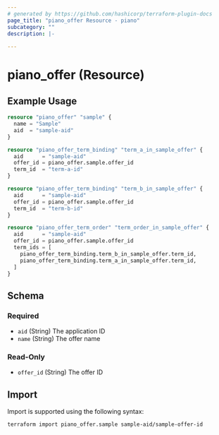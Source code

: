 ```yaml
---
# generated by https://github.com/hashicorp/terraform-plugin-docs
page_title: "piano_offer Resource - piano"
subcategory: ""
description: |-
  
---
```


# piano_offer (Resource)



## Example Usage

```terraform
resource "piano_offer" "sample" {
  name = "Sample"
  aid  = "sample-aid"
}

resource "piano_offer_term_binding" "term_a_in_sample_offer" {
  aid      = "sample-aid"
  offer_id = piano_offer.sample.offer_id
  term_id  = "term-a-id"
}

resource "piano_offer_term_binding" "term_b_in_sample_offer" {
  aid      = "sample-aid"
  offer_id = piano_offer.sample.offer_id
  term_id  = "term-b-id"
}

resource "piano_offer_term_order" "term_order_in_sample_offer" {
  aid      = "sample-aid"
  offer_id = piano_offer.sample.offer_id
  term_ids = [
    piano_offer_term_binding.term_b_in_sample_offer.term_id,
    piano_offer_term_binding.term_a_in_sample_offer.term_id,
  ]
}
```

<!-- schema generated by tfplugindocs -->
## Schema

### Required

- `aid` (String) The application ID
- `name` (String) The offer name

### Read-Only

- `offer_id` (String) The offer ID

## Import

Import is supported using the following syntax:

```shell
terraform import piano_offer.sample sample-aid/sample-offer-id
```
